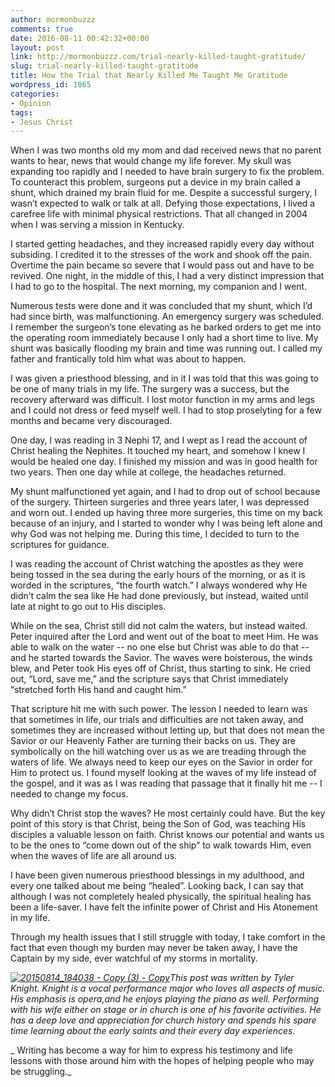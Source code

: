 ```yaml
---
author: mormonbuzzz
comments: true
date: 2016-08-11 00:42:32+00:00
layout: post
link: http://mormonbuzzz.com/trial-nearly-killed-taught-gratitude/
slug: trial-nearly-killed-taught-gratitude
title: How the Trial that Nearly Killed Me Taught Me Gratitude
wordpress_id: 1865
categories:
- Opinion
tags:
- Jesus Christ
---
```


When I was two months old my mom and dad received news that no parent wants to hear, news that would change my life forever. My skull was expanding too rapidly and I needed to have brain surgery to fix the problem. To counteract this problem, surgeons put a device in my brain called a shunt, which drained my brain fluid for me. Despite a successful surgery, I wasn’t expected to walk or talk at all. Defying those expectations, I lived a carefree life with minimal physical restrictions. That all changed in 2004 when I was serving a mission in Kentucky.

I started getting headaches, and they increased rapidly every day without subsiding. I credited it to the stresses of the work and shook off the pain. Overtime the pain became so severe that I would pass out and have to be revived. One night, in the middle of this, I had a very distinct impression that I had to go to the hospital. The next morning, my companion and I went.

Numerous tests were done and it was concluded that my shunt, which I’d had since birth, was malfunctioning. An emergency surgery was scheduled. I remember the surgeon’s tone elevating as he barked orders to get me into the operating room immediately because I only had a short time to live. My shunt was basically flooding my brain and time was running out. I called my father and frantically told him what was about to happen. 

I was given a priesthood blessing, and in it I was told that this was going to be one of many trials in my life. The surgery was a success, but the recovery afterward was difficult. I lost motor function in my arms and legs and I could not dress or feed myself well. I had to stop proselyting for a few months and became very discouraged.

One day, I was reading in 3 Nephi 17, and I wept as I read the account of Christ healing the Nephites. It touched my heart, and somehow I knew I would be healed one day. I finished my mission and was in good health for two years. Then one day while at college, the headaches returned.

My shunt malfunctioned yet again, and I had to drop out of school because of the surgery. Thirteen surgeries and three years later, I was depressed and worn out. I ended up having three more surgeries, this time on my back because of an injury, and I started to wonder why I was being left alone and why God was not helping me. During this time, I decided to turn to the scriptures for guidance.

I was reading the account of Christ watching the apostles as they were being tossed in the sea during the early hours of the morning, or as it is worded in the scriptures, “the fourth watch.” I always wondered why He didn’t calm the sea like He had done previously, but instead, waited until late at night to go out to His disciples.

While on the sea, Christ still did not calm the waters, but instead waited. Peter inquired after the Lord and went out of the boat to meet Him. He was able to walk on the water -- no one else but Christ was able to do that -- and he started towards the Savior. The waves were boisterous, the winds blew, and Peter took His eyes off of Christ, thus starting to sink. He cried out, “Lord, save me,” and the scripture says that Christ immediately “stretched forth His hand and caught him.”

That scripture hit me with such power. The lesson I needed to learn was that sometimes in life, our trials and difficulties are not taken away, and sometimes they are increased without letting up, but that does not mean the Savior or our Heavenly Father are turning their backs on us. They are symbolically on the hill watching over us as we are treading through the waters of life. We always need to keep our eyes on the Savior in order for Him to protect us. I found myself looking at the waves of my life instead of the gospel, and it was as I was reading that passage that it finally hit me -- I needed to change my focus.

Why didn’t Christ stop the waves? He most certainly could have. But the key point of this story is that Christ, being the Son of God, was teaching His disciples a valuable lesson on faith. Christ knows our potential and wants us to be the ones to “come down out of the ship” to walk towards Him, even when the waves of life are all around us.

I have been given numerous priesthood blessings in my adulthood, and every one talked about me being “healed”. Looking back, I can say that although I was not completely healed physically, the spiritual healing has been a life-saver. I have felt the infinite power of Christ and His Atonement in my life.


Through my health issues that I still struggle with today, I take comfort in the fact that even though my burden may never be taken away, I have the Captain by my side, ever watchful of my storms in mortality.




_[![20150814_184038 - Copy (3) - Copy](http://mormonbuzzz.com/wp-content/uploads/2016/08/20150814_184038-Copy-3-Copy.jpg)](http://mormonbuzzz.com/wp-content/uploads/2016/08/20150814_184038-Copy-3-Copy.jpg)This post was written by Tyler Knight. Knight is a vocal performance major who loves all aspects of music. His emphasis is opera,and he enjoys playing the piano as well. Performing with his wife either on stage or in church is one of his favorite activities. He has a deep love and appreciation for church history and spends his spare time learning about the early saints and their every day experiences._




_
Writing has become a way for him to express his testimony and life lessons with those around him with the hopes of helping people who may be struggling._
